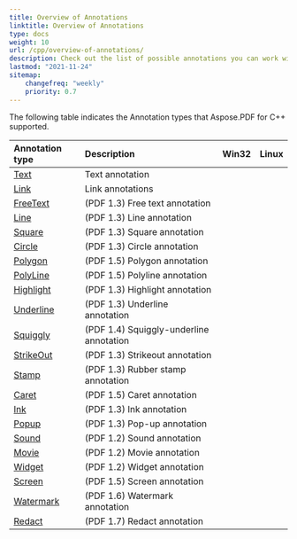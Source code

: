 ```yaml
---
title: Overview of Annotations
linktitle: Overview of Annotations
type: docs
weight: 10
url: /cpp/overview-of-annotations/
description: Check out the list of possible annotations you can work with using Aspose.PDF for C++.
lastmod: "2021-11-24"
sitemap:
    changefreq: "weekly"
    priority: 0.7
---
```


The following table indicates the Annotation types that Aspose.PDF for C++ supported.

|**Annotation type**|**Description**|**Win32**|**Linux**|
| :- | :- | :- | :- |
|[Text](/pdf/cpp/text-annotation/)|Text annotation|||
|[Link](/pdf/cpp/extra-annotations/)|Link annotations|||
|[FreeText](/pdf/cpp/text-annotation/)|(PDF 1.3) Free text annotation|||
|[Line](/pdf/cpp/figures-annotation/)|(PDF 1.3) Line annotation|||
|[Square](/pdf/cpp/figures-annotation/)|(PDF 1.3) Square annotation|||
|[Circle](/pdf/cpp/figures-annotation/)|(PDF 1.3) Circle annotation|||
|[Polygon](/pdf/cpp/figures-annotation/)|(PDF 1.5) Polygon annotation|||
|[PolyLine](/pdf/cpp/figures-annotation/)|(PDF 1.5) Polyline annotation|||
|[Highlight](/pdf/cpp/highlights-annotation/)|(PDF 1.3) Highlight annotation|||
|[Underline](/pdf/cpp/highlights-annotation/)|(PDF 1.3) Underline annotation|||
|[Squiggly](/cpp/highlights-annotation/)|(PDF 1.4) Squiggly-underline annotation|||
|[StrikeOut](/pdf/cpp/highlights-annotation/)|(PDF 1.3) Strikeout annotation|||
|[Stamp](/pdf/cpp/stamping/)|(PDF 1.3) Rubber stamp annotation|||
|[Caret](/pdf/cpp/extra-annotations/)|(PDF 1.5) Caret annotation|||
|[Ink](/pdf/cpp/figures-annotation/)|(PDF 1.3) Ink annotation|||
|[Popup](/pdf/cpp/text-annotation/)|(PDF 1.3) Pop-up annotation|||
|[Sound](/pdf/cpp/multimedia-annotation/)|(PDF 1.2) Sound annotation|||
|[Movie](/pdf/cpp/multimedia-annotation/)|(PDF 1.2) Movie annotation|||
|[Widget](/pdf/cpp/multimedia-annotation/)|(PDF 1.2) Widget annotation|||
|[Screen](/pdf/cpp/multimedia-annotation/)|(PDF 1.5) Screen annotation|||
|[Watermark](/pdf/cpp/sticky-annotations/)|(PDF 1.6) Watermark annotation|||
|[Redact](/pdf/cpp/extra-annotations/)|(PDF 1.7) Redact annotation|||
